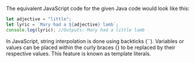  The equivalent JavaScript code for the given Java code would look like this:

```javascript
let adjective = "little";
let lyric = `Mary had a ${adjective} lamb`;
console.log(lyric); //Outputs: Mary had a little lamb
```
In JavaScript, string interpolation is done using backticks (``). Variables or values can be placed within the curly braces {} to be replaced by their respective values. This feature is known as template literals.
